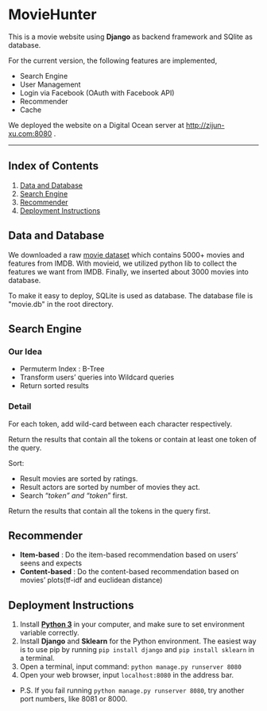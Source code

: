 # MovieHunter
This is a movie website using **Django** as backend framework and SQlite as database. 

For the current version, the following features are implemented, 
- Search Engine
- User Management
- Login via Facebook (OAuth with Facebook API)
- Recommender
- Cache

We deployed the website on a Digital Ocean server at http://zijun-xu.com:8080 .

***

## Index of Contents
1. [Data and Database](#data-and-database)
2. [Search Engine](#search-engine)
3. [Recommender](#recommender)
4. [Deployment Instructions](#deployment-instructions)


<a name="hello-world"></a>

## Data and Database 
We downloaded a raw [movie dataset](https://www.kaggle.com/oxanozaep/imdb-eda/data) which contains 5000+ movies and features from IMDB. With movieid, we utilized python lib to collect the features we want from IMDB. Finally, we inserted about 3000 movies into database.

To make it easy to deploy, SQLite is used as database. The database file is "movie.db" in the root directory.


<a name="search-engine"></a>

## Search Engine

### Our Idea
- Permuterm Index : B-Tree
- Transform users’ queries into Wildcard queries
- Return sorted results

### Detail
For each token, add wild-card between each character respectively. 

Return the results that contain all the tokens or contain at least one token of the query.

Sort: 
- Result movies are sorted by ratings.                                             
- Result actors are sorted by number of movies they act.    
- Search “*token” and “token*” first. 

Return the results that contain all the tokens in the query first.


<a name="recommender"></a>

## Recommender

- **Item-based** : Do the item-based recommendation based on users’ seens and expects
- **Content-based** : Do the content-based recommendation based on movies’ plots(tf-idf and euclidean distance)


<a name="deployment-instructions"></a>

## Deployment Instructions
1. Install [**Python 3**]( https://www.python.org/) in your computer, and make sure to set environment variable correctly.
2. Install **Django** and **Sklearn** for the Python environment. The easiest way is to use pip by running `pip install django` and `pip install sklearn` in a terminal.
3. Open a terminal, input command: `python manage.py runserver 8080`
4. Open your web browser, input `localhost:8080` in the address bar.
- P.S. If you fail running `python manage.py runserver 8080`, try another port numbers, like 8081 or 8000.
